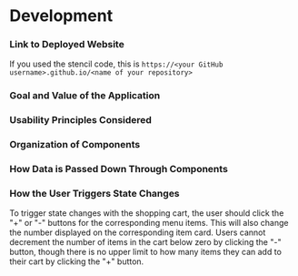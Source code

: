 # Development

### Link to Deployed Website
If you used the stencil code, this is `https://<your GitHub username>.github.io/<name of your repository>`

### Goal and Value of the Application

### Usability Principles Considered

### Organization of Components

### How Data is Passed Down Through Components

### How the User Triggers State Changes

To trigger state changes with the shopping cart, the user should click the "+" or "-" buttons for the corresponding menu items. This will also change the number displayed on the corresponding item card. Users cannot decrement the number of items in the cart below zero by clicking the "-" button, though there is no upper limit to how many items they can add to their cart by clicking the "+" button. 
